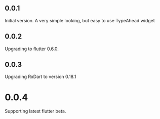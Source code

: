 ## 0.0.1

Initial version.  A very simple looking, but easy to use TypeAhead widget

## 0.0.2

Upgrading to flutter 0.6.0.

## 0.0.3

Upgrading RxDart to version 0.18.1

# 0.0.4

Supporting latest flutter beta.